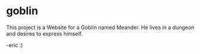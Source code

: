 # goblin

This project is a Website for a Goblin named Meander. He lives in a dungeon and desires to express himself.

-eric :)
